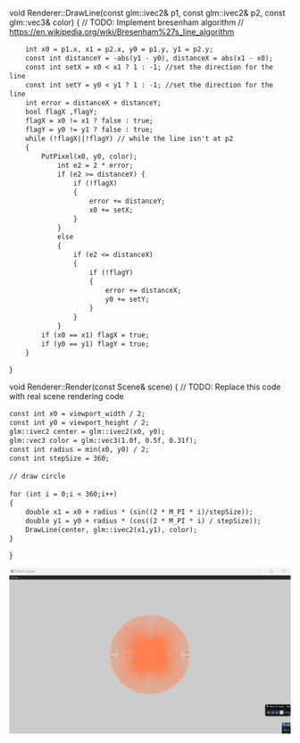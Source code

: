 

void Renderer::DrawLine(const glm::ivec2& p1, const glm::ivec2& p2, const glm::vec3& color)
{
	// TODO: Implement bresenham algorithm
	// https://en.wikipedia.org/wiki/Bresenham%27s_line_algorithm

		int	x0 = p1.x, x1 = p2.x, y0 = p1.y, y1 = p2.y; 
		const int distanceY = -abs(y1 - y0), distanceX = abs(x1 - x0);
		const int setX = x0 < x1 ? 1 : -1; //set the direction for the line
		const int setY = y0 < y1 ? 1 : -1; //set the direction for the line
		int error = distanceX + distanceY;
		bool flagX ,flagY;
		flagX = x0 != x1 ? false : true;
		flagY = y0 != y1 ? false : true;
		while (!flagX||!flagY) // while the line isn't at p2
		{
			PutPixel(x0, y0, color);
				int e2 = 2 * error;
				if (e2 >= distanceY) { 
					if (!flagX)
					{
						error += distanceY;
						x0 += setX;
					}
				}
				else
				{
					if (e2 <= distanceX)
					{
						if (!flagY)
						{
							error += distanceX;
							y0 += setY;
						}
					}
				}
			if (x0 == x1) flagX = true;
			if (y0 == y1) flagY = true;
		}
}


void Renderer::Render(const Scene& scene)
{
	// TODO: Replace this code with real scene rendering code
	
	const int x0 = viewport_width / 2;
	const int y0 = viewport_height / 2;
	glm::ivec2 center = glm::ivec2(x0, y0);
	glm::vec3 color = glm::vec3(1.0f, 0.5f, 0.31f);
	const int radius = min(x0, y0) / 2;
	const int stepSize = 360;
	
	// draw circle

	for (int i = 0;i < 360;i++)
	{
		double x1 = x0 + radius * (sin((2 * M_PI * i)/stepSize));
		double y1 = y0 + radius * (cos((2 * M_PI * i) / stepSize));
		DrawLine(center, glm::ivec2(x1,y1), color);
	}
	
}

<img src="./circle.png">